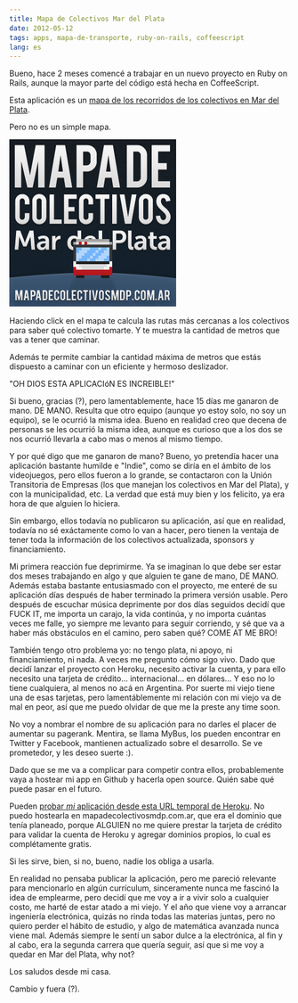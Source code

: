 ```yaml
---
title: Mapa de Colectivos Mar del Plata
date: 2012-05-12
tags: apps, mapa-de-transporte, ruby-on-rails, coffeescript
lang: es
---
```

Bueno, hace 2 meses comencé a trabajar en un nuevo proyecto en Ruby on Rails, aunque la mayor parte del código está hecha en CoffeeScript.

Esta aplicación es un <a href="http://blooming-stream-4501.herokuapp.com/">mapa de los recorridos de los colectivos en Mar del Plata</a>.

Pero no es un simple mapa.

![right-medium](/uploads/2012/05/square_logo.png)

Haciendo click en el mapa te calcula las rutas más cercanas a los colectivos para saber qué colectivo tomarte. Y te muestra la cantidad de metros que vas a tener que caminar.

Además te permite cambiar la cantidad máxima de metros que estás dispuesto a caminar con un eficiente y hermoso deslizador.

"OH DIOS ESTA APLICACIóN ES INCREIBLE!"

Si bueno, gracias (?), pero lamentablemente, hace 15 días me ganaron de mano. DE MANO. Resulta que otro equipo (aunque yo estoy solo, no soy un equipo), se le ocurrió la misma idea. Bueno en realidad creo que decena de personas se les ocurrió la misma idea, aunque es curioso que a los dos se nos ocurrió llevarla a cabo mas o menos al mismo tiempo.

Y por qué digo que me ganaron de mano? Bueno, yo pretendía hacer una aplicación bastante humilde e "Indie", como se diría en el ámbito de los videojuegos, pero ellos fueron a lo grande, se contactaron con la Unión Transitoria de Empresas (los que manejan los colectivos en Mar del Plata), y con la municipalidad, etc. La verdad que está muy bien y los felicito, ya era hora de que alguien lo hiciera.

Sin embargo, ellos todavía no publicaron su aplicación, así que en realidad, todavía no sé exáctamente como lo van a hacer, pero tienen la ventaja de tener toda la información de los colectivos actualizada, sponsors y financiamiento.

Mi primera reacción fue deprimirme. Ya se imaginan lo que debe ser estar dos meses trabajando en algo y que alguien te gane de mano, DE MANO. Además estaba bastante entusiasmado con el proyecto, me enteré de su aplicación días después de haber terminado la primera versión usable. Pero después de escuchar música deprimente por dos días seguidos decidí que FUCK IT, me importa un carajo, la vida continúa, y no importa cuántas veces me falle, yo siempre me levanto para seguir corriendo, y sé que va a haber más obstáculos en el camino, pero saben qué? COME AT ME BRO!

También tengo otro problema yo: no tengo plata, ni apoyo, ni financiamiento, ni nada. A veces me pregunto cómo sigo vivo. Dado que decidí lanzar el proyecto con Heroku, necesito activar la cuenta, y para ello necesito una tarjeta de crédito... internacional... en dólares... Y eso no lo tiene cualquiera, al menos no acá en Argentina. Por suerte mi viejo tiene una de esas tarjetas, pero lamentáblemente mi relación con mi viejo va de mal en peor, así que me puedo olvidar de que me la preste any time soon.

No voy a nombrar el nombre de su aplicación para no darles el placer de aumentar su pagerank. Mentira, se llama MyBus, los pueden encontrar en Twitter y Facebook, mantienen actualizado sobre el desarrollo. Se ve prometedor, y les deseo suerte :).

Dado que se me va a complicar para competir contra ellos, probablemente vaya a hostear mi app en Github y hacerla open source. Quién sabe qué puede pasar en el futuro.

Pueden <a href="http://blooming-stream-4501.herokuapp.com/">probar <em>mi</em> aplicación desde esta URL temporal de Heroku</a>. No puedo hostearla en mapadecolectivosmdp.com.ar, que era el dominio que tenía planeado, porque ALGUIEN no me quiere prestar la tarjeta de crédito para validar la cuenta de Heroku y agregar dominios propios, lo cual es complétamente gratis.

Si les sirve, bien, si no, bueno, nadie los obliga a usarla.

En realidad no pensaba publicar la aplicación, pero me pareció relevante para mencionarlo en algún currículum, sinceramente nunca me fascinó la idea de emplearme, pero decidí que me voy a ir a vivir solo a cualquier costo, me harté de estar atado a mi viejo. Y el año que viene voy a arrancar ingeniería electrónica, quizás no rinda todas las materias juntas, pero no quiero perder el hábito de estudio, y algo de matemática avanzada nunca viene mal. Además siempre le sentí un sabor dulce a la electrónica, al fin y al cabo, era la segunda carrera que quería seguir, así que si me voy a quedar en Mar del Plata, why not?

Los saludos desde mi casa.

Cambio y fuera (?).

 

